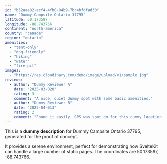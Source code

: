```yaml
---
id: "b52aaa82-acf4-4fb0-84b9-7bc4bfdfad30"
name: "Dummy Campsite Ontario 37795"
latitude: 50.173597
longitude: -88.743766
continent: "north-america"
country: "canada"
region: "ontario"
amenities:
  - "tent-only"
  - "dog-friendly"
  - "hiking"
  - "water"
  - "fire-pit"
images:
  - "https://res.cloudinary.com/demo/image/upload/v1/sample.jpg"
reviews:
  - author: "Dummy Reviewer A"
    date: "2025-03-020"
    rating: 3
    comment: "A nice, quiet dummy spot with some basic amenities."
  - author: "Dummy Reviewer B"
    date: "2025-04-013"
    rating: 2
    comment: "Found it easily. GPS was spot on for this dummy location."
---
```


This is a **dummy description** for Dummy Campsite Ontario 37795, generated for the proof of concept.

It provides a serene environment, perfect for demonstrating how SvelteKit can handle a large number of static pages. The coordinates are 50.173597, -88.743766.
